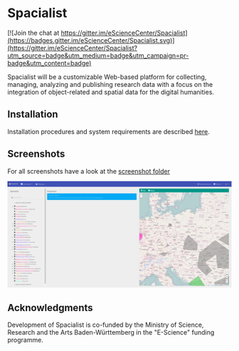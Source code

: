 # Spacialist

[![Join the chat at https://gitter.im/eScienceCenter/Spacialist](https://badges.gitter.im/eScienceCenter/Spacialist.svg)](https://gitter.im/eScienceCenter/Spacialist?utm_source=badge&utm_medium=badge&utm_campaign=pr-badge&utm_content=badge)

Spacialist will be a customizable Web-based platform for collecting, managing, analyzing and publishing research data with a focus on the integration of object-related and spatial data for the digital humanities.

## Installation
Installation procedures and system requirements are described [here](INSTALL.md).

## Screenshots

For all screenshots have a look at the [screenshot folder][scr_folder]

![scr_start]

## Acknowledgments

Development of Spacialist is co-funded by the Ministry of Science, Research and the Arts Baden-Württemberg in the "E-Science" funding programme.

[scr_start]: screenshots/start.png "Spacialist Start View"
[scr_folder]: screenshots/
